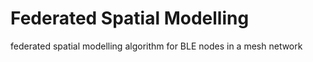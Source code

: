 # Federated Spatial Modelling
federated spatial modelling algorithm for BLE nodes in a mesh network
